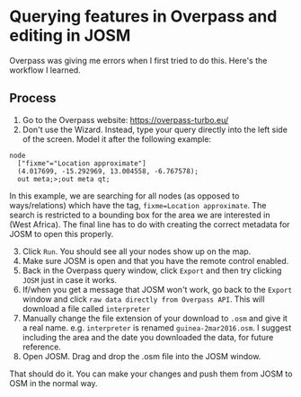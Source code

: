 Querying features in Overpass and editing in JOSM
===========================================

Overpass was giving me errors when I first tried to do this. Here's the workflow I learned.

## Process

1. Go to the Overpass website: https://overpass-turbo.eu/
2. Don't use the Wizard. Instead, type your query directly into the left side of the screen. Model it after the following example:

```
node
  ["fixme"="Location approximate"]
  (4.017699, -15.292969, 13.004558, -6.767578);
  out meta;>;out meta qt;
```
In this example, we are searching for all nodes (as opposed to ways/relations) which have the tag, `fixme=Location approximate`. The search is restricted to a bounding box for the area we are interested in (West Africa). The final line has to do with creating the correct metadata for JOSM to open this properly.

3. Click `Run`. You should see all your nodes show up on the map.
4. Make sure JOSM is open and that you have the remote control enabled.
4. Back in the Overpass query window, click `Export` and then try clicking `JOSM` just in case it works.
5. If/when you get a message that JOSM won't work, go back to the `Export` window and click `raw data directly from Overpass API`. This will download a file called `interpreter`
6. Manually change the file extension of your download to `.osm` and give it a real name. e.g. `interpreter` is renamed `guinea-2mar2016.osm`. I suggest including the area and the date you downloaded the data, for future reference.
7. Open JOSM. Drag and drop the .osm file into the JOSM window.

That should do it. You can make your changes and push them from JOSM to OSM in the normal way.
